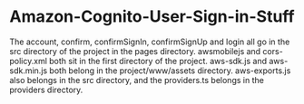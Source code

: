 # Amazon-Cognito-User-Sign-in-Stuff

The account, confirm, confirmSignIn, confirmSignUp and login all go in the src directory of the project in the pages 
directory. awsmobilejs and cors-policy.xml both sit in the first directory of the project. aws-sdk.js and aws-sdk.min.js both 
belong in the project/www/assets directory. aws-exports.js also belongs in the src directory, and the providers.ts belongs in 
the providers directory.
